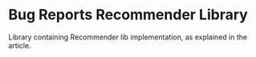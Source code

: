# Bug Reports Recommender Library

Library containing Recommender lib implementation, as explained in the article.

